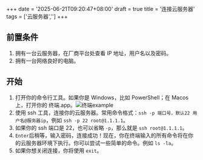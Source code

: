 +++
date = '2025-06-21T09:20:47+08:00'
draft = true
title = '连接云服务器'
tags = ['云服务器','']
+++

## 前置条件

1. 拥有一台云服务器，在厂商平台处查看 IP 地址，用户名以及密码。
2. 拥有一台网络良好的电脑。

## 开始

1. 打开你的命令行工具。如果你是 Windows，比如 PowerShell；在 Macos 上，打开你的 终端.app。![终端example](https://urlu-blog.s3.bitiful.net/tech%2Ftermial-example.webp)
2. 使用 ssh 工具，连接你的云服务器。常用命令格式：`ssh -p 端口号，默认22 用户名@服务器ip`，例如 `ssh -p 22 root@1.1.1.1`。
3. 如果你的 ssh 端口是 22，也可以省略 `-p`，那么就是 `ssh root@1.1.1.1`。
4. `Enter`后稍等，输入密码，连接成功！现在，你在终端输入的所有命令将在你的云服务器环境下执行。你可以尝试一些简单的命令。例如 `ls -la`。
5. 如果你想关闭连接，你将使用 `exit`。
